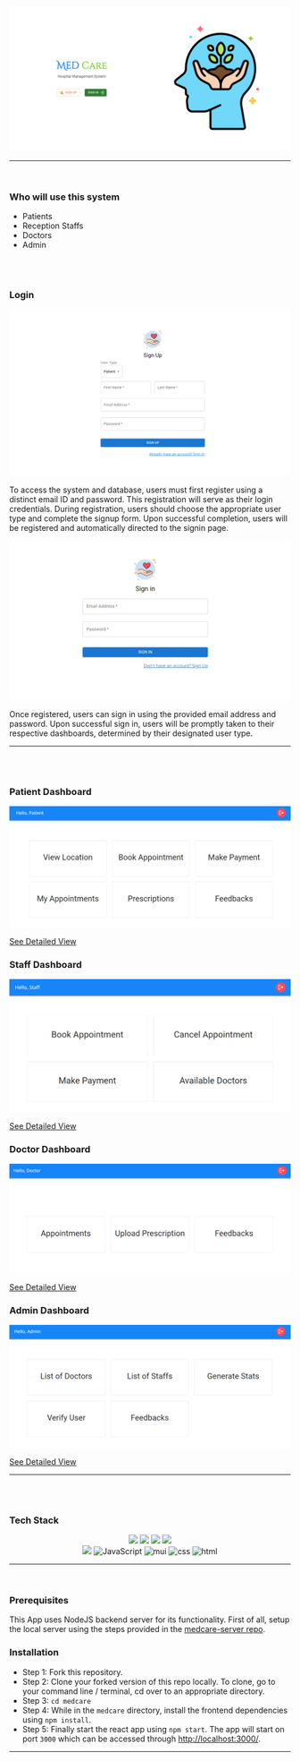 ![](./public/readme_assets/homepage.png)

---

<br>

### Who will use this system

- Patients
- Reception Staffs
- Doctors
- Admin

<br>
<br>

### Login

![](./public/readme_assets/signup.gif)

To access the system and database, users must first register using a distinct email ID and password. This registration will serve as their login credentials. During registration, users should choose the appropriate user type and complete the signup form. Upon successful completion, users will be registered and automatically directed to the signin page.

![](./public/readme_assets/signin.jpg)

Once registered, users can sign in using the provided email address and password. Upon successful sign in, users will be promptly taken to their respective dashboards, determined by their designated user type.

---

<br>
<br>

### Patient Dashboard

![](./public/readme_assets/patient_dashboard.png)

[See Detailed View](./PATIENT.md)

### Staff Dashboard

![](./public/readme_assets/staff_dashboard.png)

[See Detailed View](./STAFF.md)

### Doctor Dashboard

![](./public/readme_assets/doctor_dashboard.png)

[See Detailed View](./DOCTOR.md)

### Admin Dashboard

![](./public/readme_assets/admin_dashboard.png)

[See Detailed View](./ADMIN.md)

---

<br>
<br>

### Tech Stack

<p align="center">
     <img atl="MongoDB" src="https://img.shields.io/badge/-Mongodb-green?logo=mongodb&style=for-the-badge&logoColor=white">
     <img atl="ExpressJS" src="https://img.shields.io/badge/express.js-%23404d59.svg?style=for-the-badge&logo=express&logoColor=%2361DAFB">
     <img atl="React" src="https://img.shields.io/badge/-react-black?logo=react&style=for-the-badge">
     <img atl="NodeJS" src="https://img.shields.io/badge/node.js-%2343853D.svg?style=for-the-badge&logo=node-dot-js&logoColor=white">
     <br />
     <img atl="Mongoose" src="https://img.shields.io/badge/-Mongoose-brown?logo=mongoose&style=for-the-badge&logoColor=white">
     <img alt="JavaScript" src="https://img.shields.io/badge/-javascript-yellow?logo=javascript&logoColor=white&style=for-the-badge">
     <img alt="mui" src="https://img.shields.io/badge/-mui-blue?logo=mui&logoColor=white&style=for-the-badge">
     <img alt="css" src="https://img.shields.io/badge/-css3-blue?logo=css3&style=for-the-badge">
     <img alt="html" src="https://img.shields.io/badge/-html5-red?logo=html5&logoColor=white&style=for-the-badge">
</p>
  
---

<br>

### Prerequisites

This App uses NodeJS backend server for its functionality. First of all, setup the local server using the steps provided in the [medcare-server repo](https://github.com/MAILARAMSAICHAITANYA2004/medcare-server/tree/main).

### Installation

- Step 1: Fork this repository.
- Step 2: Clone your forked version of this repo locally. To clone, go to your command line / terminal, cd over to an appropriate directory.
- Step 3: `cd medcare`
- Step 4: While in the `medcare` directory, install the frontend dependencies using `npm install`.
- Step 5: Finally start the react app using `npm start`. The app will start on port `3000` which can be accessed through <http://localhost:3000/>.

---


  

